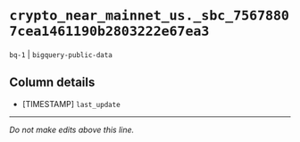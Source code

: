# `crypto_near_mainnet_us._sbc_75678807cea1461190b2803222e67ea3`
`bq-1` | `bigquery-public-data`

## Column details
* [TIMESTAMP] `last_update`

-------------------------------------------------------------------------------
*Do not make edits above this line.*
